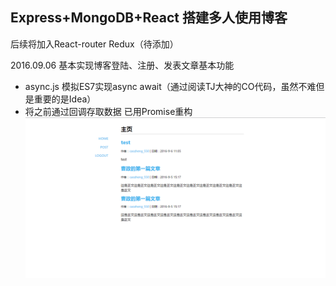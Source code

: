 ## Express+MongoDB+React 搭建多人使用博客 ##



后续将加入React-router Redux（待添加）

2016.09.06 基本实现博客登陆、注册、发表文章基本功能

 - async.js 模拟ES7实现async await（通过阅读TJ大神的CO代码，虽然不难但是重要的是Idea）
 - 将之前通过回调存取数据 已用Promise重构
![123](https://raw.githubusercontent.com/karzanOnline/express-blog/master/dome1.png)
